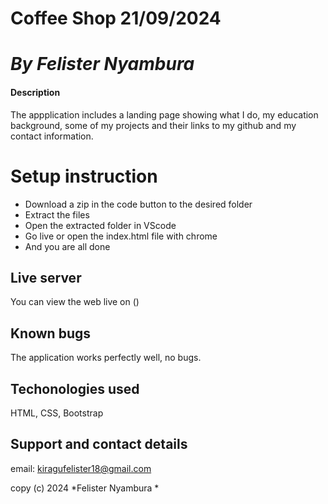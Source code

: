 # Coffee Shop  21/09/2024

# *By Felister Nyambura*  

#### Description  

The appplication includes a landing page showing what I do, my education background, some of my projects and their links to my github and my contact information.

# Setup instruction  

* Download a zip in the code button to the desired folder
* Extract the files
* Open the extracted folder in VScode
* Go live or open the index.html file with chrome
* And you are all done

## Live server

You can view the web live on ()

## Known bugs  

The application works perfectly well, no bugs.

## Techonologies used

HTML, CSS, Bootstrap

## Support and contact details

email: kiragufelister18@gmail.com     

copy (c) 2024 *Felister Nyambura *
